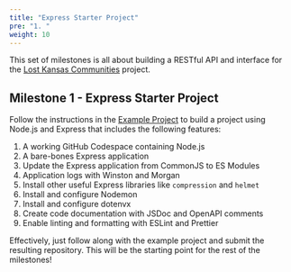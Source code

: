 ```yaml
---
title: "Express Starter Project"
pre: "1. "
weight: 10
---
```


This set of milestones is all about building a RESTful API and interface for the [Lost Kansas Communities](https://lostkansas.ccrsdigitalprojects.com/) project. 

## Milestone 1 - Express Starter Project

Follow the instructions in the [Example Project](../../x-examples/01-express-starter/) to build a project using Node.js and Express that includes the following features:

1. A working GitHub Codespace containing Node.js
2. A bare-bones Express application
3. Update the Express application from CommonJS to ES Modules 
4. Application logs with Winston and Morgan
5. Install other useful Express libraries like `compression` and `helmet`
6. Install and configure Nodemon
7. Install and configure dotenvx
8. Create code documentation with JSDoc and OpenAPI comments
9. Enable linting and formatting with ESLint and Prettier

Effectively, just follow along with the example project and submit the resulting repository. This will be the starting point for the rest of the milestones!